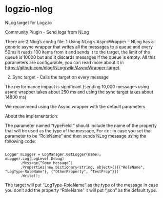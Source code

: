 # logzio-nlog
NLog target for Logz.io

Community Plugin -  Send logs from NLog

There are 2 Nlog’s config file:
1.Using NLog’s AsyncWrapper – NLog has a generic async wrapper that writes all the messages to a queue and every 50ms it reads 100 items from it and sends It to the target, the limit of the queue is 10000 but and it discards messages if the queue is empty. All this parameters are configurable, you can read more about it in https://github.com/nlog/NLog/wiki/AsyncWrapper-target.

2. Sync target - Calls the target on every message

The performance impact is significant (sending 10,000 messages using async wrapper takes about 250 ms and using the sync target takes about 14800 ms)
 
We recommend using the Async wrapper with the default parameters

About the implementation:

The parameter named “typeField “  should include the name of the property that will be used as the type of the message,
For ex : in case you set that parameter to be “RoleName” and then sends NLog message using the following code:

```

Logger mLogger = LogManager.GetLogger(name);
mLogger.Log(LogLevel.Debug)
       .Message(“Some Message”)
       .Properties(new Dictionary<string, object>(){{"RoleName", "LogType-RoleName"}, {"OtherProperty", "TestProp"}})
       .Write();
```
The target will put “LogType-RoleName” as the type of the message 
In case you don’t add the property “RoleName” it will put “json” as the default type.
